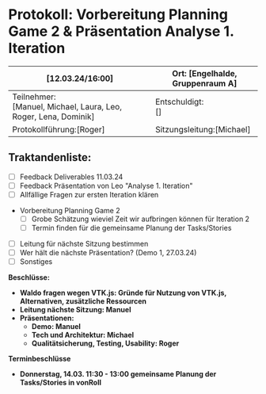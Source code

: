 # Protokoll: Vorbereitung Planning Game 2 & Präsentation Analyse 1. Iteration

| [12.03.24/16:00]                                                     | Ort: [Engelhalde, Gruppenraum A] |
| -------------------------------------------------------------------- | -------------------------------- |
| Teilnehmer:<br />[Manuel, Michael, Laura, Leo, Roger, Lena, Dominik] | Entschuldigt:<br />[]            |
| Protokollführung:[Roger]                                             | Sitzungsleitung:[Michael]        |

## Traktandenliste:

- [ ] Feedback Deliverables 11.03.24
- [ ] Feedback Präsentation von Leo "Analyse 1. Iteration"
- [ ] Allfällige Fragen zur ersten Iteration klären
- Vorbereitung Planning Game 2
  - [ ] Grobe Schätzung wieviel Zeit wir aufbringen können für Iteration 2
  - [ ] Termin finden für die gemeinsame Planung der Tasks/Stories
- [ ] Leitung für nächste Sitzung bestimmen
- [ ] Wer hält die nächste Präsentation? (Demo 1, 27.03.24)
- [ ] Sonstiges

**Beschlüsse:**
  * **Waldo fragen wegen VTK.js: Gründe für Nutzung von VTK.js, Alternativen, zusätzliche Ressourcen**
  * **Leitung nächste Sitzung: Manuel**
  * **Präsentationen:**
    * **Demo: Manuel**
    * **Tech und Architektur: Michael**
    * **Qualitätsicherung, Testing, Usability: Roger**
    

**Terminbeschlüsse**
  * **Donnerstag, 14.03. 11:30 - 13:00 gemeinsame Planung der Tasks/Stories in vonRoll**
